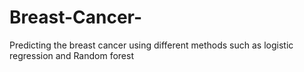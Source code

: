 # Breast-Cancer-
Predicting the breast cancer using different methods such as logistic regression and Random forest 
